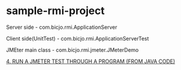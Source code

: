 # sample-rmi-project

Server side - com.bicjo.rmi.ApplicationServer

Client side(UnitTest) - com.bicjo.rmi.ApplicationServerTest

JMEter main class - com.bicjo.rmi.jmeter.JMeterDemo

[4. RUN A JMETER TEST THROUGH A PROGRAM (FROM JAVA CODE)](https://www.blazemeter.com/blog/5-ways-launch-jmeter-test-without-using-jmeter-gui)